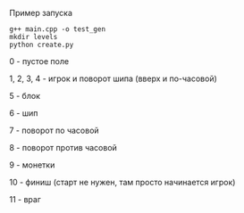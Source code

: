 Пример запуска
```console
g++ main.cpp -o test_gen
mkdir levels
python create.py
```

0 - пустое поле

1, 2, 3, 4 - игрок и поворот шипа (вверх и по-часовой)

5 - блок

6 - шип

7 - поворот по часовой

8 - поворот против часовой

9 - монетки

10 - финиш (старт не нужен, там просто начинается игрок)

11 - враг
